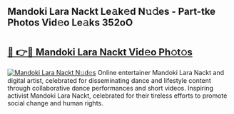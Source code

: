 ## Mandoki Lara Nackt Le𝚊k𝚎d N𝚞𝚍es - Part-tke Photos Vid𝚎o Le𝚊ks 352oO

# <h2><a href="http://fb8tul.evod.top/?m=Mandoki+Lara+Nackt">🔗 👉🔴 Mandoki Lara Nackt Vid𝚎o Ph𝚘t𝚘s</a></h2>

[![Mandoki Lara Nackt N𝚞d𝚎s](https://i.imgur.com/8V9OHl7.gif)](http://fb8tul.evod.top/?m=Mandoki+Lara+Nackt)
Online entertainer Mandoki Lara Nackt and digital artist, celebrated for disseminating dance and lifestyle content through collaborative dance performances and short videos. Inspiring activist Mandoki Lara Nackt, celebrated for their tireless efforts to promote social change and human rights. 
